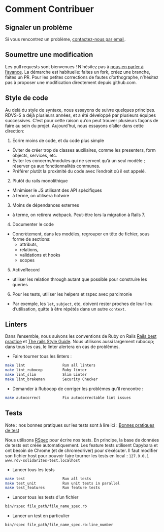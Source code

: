 # Comment Contribuer

## Signaler un problème

Si vous rencontrez un problème, [contactez-nous par email](mailto:support@rdv-solidarites.fr).

## Soumettre une modification

Les pull requests sont bienvenues ! N’hésitez pas à [nous en parler à l’avance](mailto:contact@rdv-solidarites.fr). La démarche est habituelle: faites un fork, créez une branche, faites un PR. Pour les petites corrections de fautes d’orthographe, n’hésitez pas à proposer une modification directement depuis github.com.

## Style de code

Au delà du style de syntaxe, nous essayons de suivre quelques principes. RDVS-S a déjà plusieurs années, et a été développé par plusieurs équipes successives. C’est pour cette raison qu’on peut trouver plusieurs façons de faire au sein du projet. Aujourd’hui, nous essayons d’aller dans cette direction:

1. Écrire moins de code, et du code plus simple
  - Éviter de créer trop de classes auxiliaires, comme les presenters, form objects, services, etc.
  - Éviter les concerns/modules qui ne servent qu’à un seul modèle ; réserver ça aux fonctionnalités communes.
  - Préférer plutôt la proximité du code avec l’endroit où il est appelé.
2. Plutôt du rails monolithique
  - Minimiser le JS utilisant des API spécifiques
  - à terme, on utilisera hotwire
3. Moins de dépendances externes
  - à terme, on retirera webpack. Peut-être lors la migration à Rails 7.
4. Documenter le code
  - Concrètement, dans les modèles, regrouper en tête de fichier, sous forme de sections:
    - attributs,
    - relations,
    - validations et hooks
    - scopes
5. ActiveRecord
  - utiliser les relation through autant que possible pour construire les queries
6. Pour les tests, utiliser les helpers et rspec avec parcimonie
  - Par exemple, les `let`, `subject`, etc, doivent rester proches de leur lieu d’utilisation, quitte à être répétés dans un autre `context`.

## Linters

Dans l’ensemble, nous suivons les conventions de Ruby on Rails [Rails best practice](https://rails-bestpractices.com/) et [The rails Style Guide](https://github.com/rubocop-hq/rails-style-guide). Nous utilisons aussi largement rubocop; dans tous les cas, le linter alertera en cas de problèmes.

- Faire tourner tous les linters :
```bash
make lint                 Run all linters
make lint_rubocop         Ruby linter
make lint_slim            Slim Linter
make lint_brakeman        Security Checker
```

- Demander à Rubocop de corriger les problèmes qu’il rencontre :
```bash
make autocorrect          Fix autocorrectable lint issues
```

## Tests

Note : nos bonnes pratiques sur les tests sont à lire ici : [Bonnes pratiques de test](docs/bonnes-pratiques-de-tests.md)

Nous utilisons [RSpec](https://rspec.info/) pour écrire nos tests. En principe, la base de données de tests est créée automatiquement. Les feature tests utilisent Capybara et ont besoin de Chrome (et de chromedriver) pour s’exécuter.
Il faut modifier son fichier host pour pouvoir faire tourner les tests en local :
`127.0.0.1 www.rdv-solidarites-test.localhost`

- Lancer tous les tests

```bash
make test                 Run all tests
make test_unit            Run unit tests in parallel
make test_features        Run feature tests
```

- Lancer tous les tests d’un fichier

```bash
bin/rspec file_path/file_name_spec.rb
```

- Lancer un test en particulier

```bash
bin/rspec file_path/file_name_spec.rb:line_number
```
